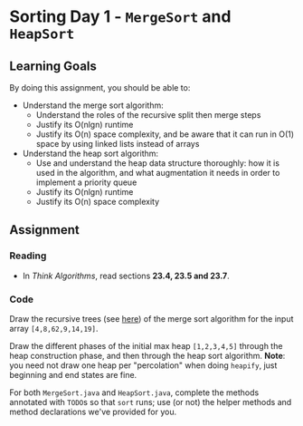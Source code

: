 # Sorting Day 1 - `MergeSort` and `HeapSort`

## Learning Goals

By doing this assignment, you should be able to:
* Understand the merge sort algorithm:
  * Understand the roles of the recursive split then merge steps
  * Justify its O(nlgn) runtime
  * Justify its O(n) space complexity, and be aware that it can run in O(1) space by using linked lists instead of arrays
* Understand the heap sort algorithm:
  * Use and understand the heap data structure thoroughly: how it is used in the algorithm, and what augmentation it needs in order to implement a priority queue
  * Justify its O(nlgn) runtime
  * Justify its O(n) space complexity

## Assignment

### Reading

- In *Think Algorithms*, read sections **23.4, 23.5 and 23.7**.

### Code

Draw the recursive trees (see [here](https://docs.google.com/presentation/d/1mNRb1tx3ibY2FjKkcXqJvjfDnT0vkxfYKEf38HrU26Y/edit?usp=sharing)) of the merge sort algorithm for the input array `[4,8,62,9,14,19]`.

Draw the different phases of the initial max heap `[1,2,3,4,5]` through the heap construction phase, and then through the heap sort algorithm. **Note**: you need not draw one heap per "percolation" when doing `heapify`, just beginning and end states are fine.

For both `MergeSort.java` and `HeapSort.java`, complete the methods annotated with `TODO`s so that `sort` runs; use (or not) the helper methods and method declarations we've provided for you.

